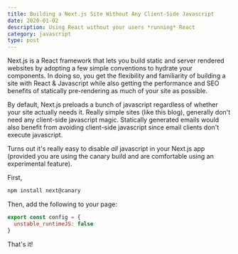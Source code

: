 ```yaml
---
title: Building a Next.js Site Without Any Client-Side Javascript
date: 2020-01-02
description: Using React without your users *running* React
category: javascript
type: post
---
```


Next.js is a React framework that lets you build static and server rendered websites by adopting a few simple conventions to hydrate your components. In doing so, you get the flexibility and familiarity of building a site with React & Javascript while also getting the performance and SEO benefits of statically pre-rendering as much of your site as possible.

By default, Next.js preloads a bunch of javascript regardless of whether your site actually needs it. Really simple sites (like this blog), generally don't need any client-side javascript magic. Statically generated emails would also benefit from avoiding client-side javascript since email clients don't execute javascript.

Turns out it's really easy to disable *all* javascript in your Next.js app (provided you are using the canary build and are comfortable using an experimental feature).

First,
```sh
npm install next@canary
```

Then, add the following to your page:
```js
export const config = {
  unstable_runtimeJS: false
}
```

That's it!
